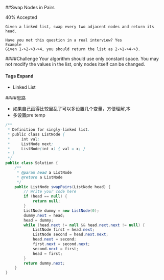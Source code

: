 ##Swap Nodes in Pairs

40% Accepted

	Given a linked list, swap every two adjacent nodes and return its head.

	Have you met this question in a real interview? Yes
	Example
	Given 1->2->3->4, you should return the list as 2->1->4->3.

####Challenge
Your algorithm should use only constant space. You may not modify the values in the list, only nodes itself can be changed.

#### Tags Expand
- Linked List

####思路
- 如果自己画得比较里乱了可以多设置几个变量，方便理解,本
- 多设置pre temp

```java
/**
 * Definition for singly-linked list.
 * public class ListNode {
 *     int val;
 *     ListNode next;
 *     ListNode(int x) { val = x; }
 * }
 */
public class Solution {
    /**
     * @param head a ListNode
     * @return a ListNode
     */
    public ListNode swapPairs(ListNode head) {
        // Write your code here
        if (head == null) {
            return null;
        }
        ListNode dummy = new ListNode(0);
        dummy.next = head;
        head = dummy;
        while (head.next != null && head.next.next != null) {
            ListNode first = head.next;
            ListNode second = head.next.next;
            head.next = second;
            first.next = second.next;
            second.next = first;
            head = first;
        }
        return dummy.next;
    }
}

```
